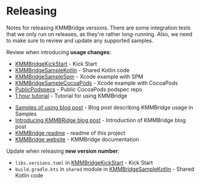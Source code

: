 # Releasing

Notes for releasing KMMBridge versions. There are some integration tests that we only run on releases, as they're 
rather long-running. Also, we need to make sure to review and update any supported samples.

Review when introducing **usage changes**:

* [KMMBridgeKickStart](https://github.com/touchlab/KMMBridgeKickStart) - Kick Start
* [KMMBridgeSampleKotlin](https://github.com/touchlab/KMMBridgeSampleKotlin) - Shared Kotlin code
* [KMMBridgeSampleSpm](https://github.com/touchlab/KMMBridgeSampleSpm) - Xcode example with SPM
* [KMMBridgeSampleCocoaPods](https://github.com/touchlab/KMMBridgeSampleCocoaPods) - Xcode example with CocoaPods
* [PublicPodspecs](https://github.com/touchlab/PublicPodspecs) - Public CocoaPods podspec repo
* [1 hour tutorial](https://touchlab.co/quick-start-with-kmmbridge-1-hour-tutorial/) - Tutorial for using KMMBridge
- [Samples of using blog post](https://touchlab.co/samples-of-using-kmmbridge/) - Blog post describing KMMBridge usage in Samples
- [Introducing KMMBRidge blog post](https://touchlab.co/introducing-kmmbridge-teams/) - Introduction of KMMBridge blog post
- [KMMBridge readme](README.md) - readme of this project
- [KMMBridge website](website/docs/index.md) - KMMBridge documentation

Update when releasing **new version number**:

* `libs.versions.toml` in [KMMBridgeKickStart](https://github.com/touchlab/KMMBridgeKickStart) - Kick Start
* `build.gradle.kts` in `shared` module in [KMMBridgeSampleKotlin](https://github.com/touchlab/KMMBridgeSampleKotlin) - Shared Kotlin code
